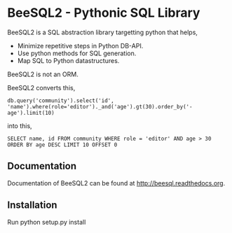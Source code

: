 # BeeSQL2 - Pythonic SQL Library #

BeeSQL2 is a SQL abstraction library targetting python that helps,

+ Minimize repetitive steps in Python DB-API.
+ Use python methods for SQL generation.
+ Map SQL to Python datastructures.

BeeSQL2 is not an ORM.

BeeSQL2 converts this,
```
db.query('community').select('id', 'name').where(role='editor')._and('age').gt(30).order_by('-age').limit(10)
```
into this,
```
SELECT name, id FROM community WHERE role = 'editor' AND age > 30 ORDER BY age DESC LIMIT 10 OFFSET 0
```

## Documentation ##
Documentation of BeeSQL2 can be found at <http://beesql.readthedocs.org>.

## Installation ##
Run python setup.py install
